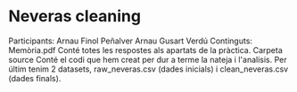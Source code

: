 # Neveras cleaning
Participants: Arnau Finol Peñalver Arnau Gusart Verdú
Continguts: Memòria.pdf Conté totes les respostes als apartats de la pràctica. Carpeta source Conté el codi que hem creat per dur a terme la nateja i l'analisis. Per últim tenim 2 datasets, raw_neveras.csv (dades inicials) i clean_neveras.csv (dades finals).
